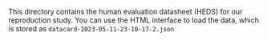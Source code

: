 This directory contains the human evaluation datasheet (HEDS) for our reproduction study. You can use the HTML interface to load the data, which is stored as `datacard-2023-05-11-23-10-17-2.json`